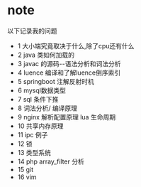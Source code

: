 # note
以下记录我的问题

- 1 大小端究竟取决于什么,除了cpu还有什么
- 2 java 类如何加载的
- 3 javac 的源码--语法分析和词法分析
- 4 luence 编译和了解luence倒序索引
- 5 springboot 注解反射时机
- 6 mysql数据类型
- 7 sql 条件下推
- 8 词法分析/ 编译原理
- 9 nginx 解析配置原理 lua 生命周期
- 10 共享内存原理
- 11 ipc 例子
- 12 锁
- 13 类型系统
- 14 php array_filter 分析
- 15 git
- 16 vim


